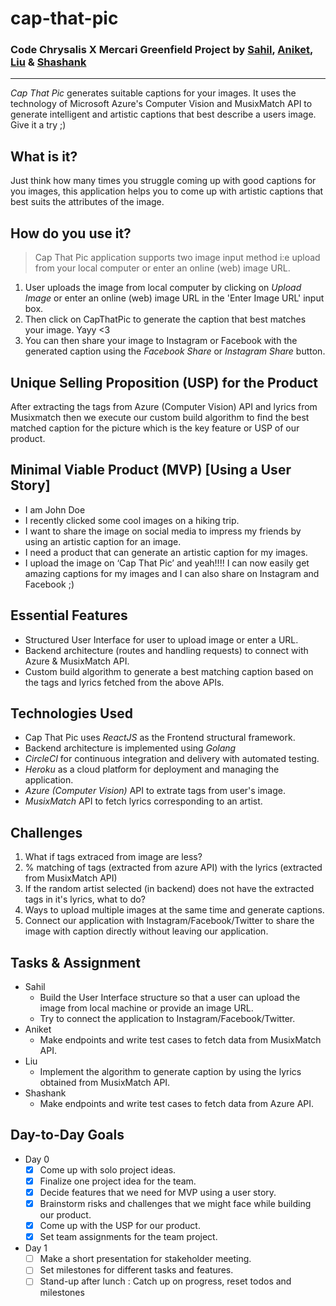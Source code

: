# cap-that-pic
### Code Chrysalis X Mercari Greenfield Project by [Sahil](https://github.com/sahil505), [Aniket](https://github.com/aniket1743), [Liu](https://github.com/Rocuku) & [Shashank](https://github.com/shashankjakka)
---
*Cap That Pic* generates suitable captions for your images. It uses the technology of Microsoft Azure's Computer Vision and MusixMatch API to generate intelligent and artistic captions that best describe a users image. Give it a try ;) 

## What is it?
Just think how many times you struggle coming up with good captions for you images, this application helps you to come up with artistic captions that best suits the attributes of the image.

## How do you use it?
> Cap That Pic application supports two image input method i:e upload from your local computer or enter an online (web) image URL.
1. User uploads the image from local computer by clicking on *Upload Image* or enter an online (web) image URL in the 'Enter Image URL' input box.
2. Then click on CapThatPic to generate the caption that best matches your image. Yayy <3
3. You can then share your image to Instagram or Facebook with the generated caption using the *Facebook Share* or *Instagram Share* button.

## Unique Selling Proposition (USP) for the Product
After extracting the tags from Azure (Computer Vision) API and lyrics from Musixmatch then we execute our custom build algorithm to find the best matched caption for the picture which is the key feature or USP of our product.

## Minimal Viable Product (MVP) [Using a User Story]
- I am John Doe
- I recently clicked some cool images on a hiking trip.
- I want to share the image on social media to impress my friends by using an artistic caption for an image.
- I need a product that can generate an artistic caption for my images.
- I upload the image on ‘Cap That Pic’ and yeah!!!! I can now easily get amazing captions for my images and I can also share on Instagram and Facebook ;)

## Essential Features
- Structured User Interface for user to upload image or enter a URL.
- Backend architecture (routes and handling requests) to connect with Azure & MusixMatch API.
- Custom build algorithm to generate a best matching caption based on the tags and lyrics fetched from the above APIs.

## Technologies Used
- Cap That Pic uses *ReactJS* as the Frontend structural framework.
- Backend architecture is implemented using *Golang*
- *CircleCI* for continuous integration and delivery with automated testing.
- *Heroku* as a cloud platform for deployment and managing the application.
- *Azure (Computer Vision)* API to extrate tags from user's image.
- *MusixMatch* API to fetch lyrics corresponding to an artist.

## Challenges
1. What if tags extraced from image are less?
2. % matching of tags (extracted from azure API) with the lyrics (extracted from MusixMatch API)
3. If the random artist selected (in backend) does not have the extracted tags in it's lyrics, what to do?
4. Ways to upload multiple images at the same time and generate captions.
5. Connect our application with Instagram/Facebook/Twitter to share the image with caption directly without leaving our application.

## Tasks & Assignment
- Sahil
    - Build the User Interface structure so that a user can upload the image from local machine or provide an image URL.
    - Try to connect the application to Instagram/Facebook/Twitter.
- Aniket
    - Make endpoints and write test cases to fetch data from MusixMatch API.
- Liu
    - Implement the algorithm to generate caption by using the lyrics obtained from MusixMatch API.
- Shashank
    - Make endpoints and write test cases to fetch data from Azure API.

## Day-to-Day Goals
- Day 0
    - [x] Come up with solo project ideas.
    - [x] Finalize one project idea for the team.
    - [x] Decide features that we need for MVP using a user story.
    - [x] Brainstorm risks and challenges that we might face while building our product.
    - [x] Come up with the USP for our product.
    - [x] Set team assignments for the team project.
- Day 1
    - [ ] Make a short presentation for stakeholder meeting.
    - [ ] Set milestones for different tasks and features.
    - [ ] Stand-up after lunch : Catch up on progress, reset todos and milestones
